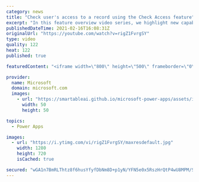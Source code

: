 ```yaml
---
category: news
title: "Check user's access to a record using the Check Access feature"
excerpt: "In this feature overview video series, we highlight new capabilities included in the latest update to Microsoft Power Apps.  This featured product update to Power Apps highlights check access, a new record level security feature admins can use to check and assign security roles.  Get the most out of"
publishedDateTime: 2021-02-16T16:08:31Z
originalUrl: "https://youtube.com/watch?v=rigZ1FvrgSY"
type: video
quality: 122
heat: 122
published: true

featuredContent: "<iframe width=\"800\" height=\"500\" frameborder=\"0\" src=\"https://www.youtube.com/embed/rigZ1FvrgSY\" allow=\"accelerometer; autoplay; encrypted-media; gyroscope; picture-in-picture\" allowfullscreen></iframe>"

provider:
  name: Microsoft
  domain: microsoft.com
  images:
    - url: "https://smartableai.github.io/microsoft-power-apps/assets/images/organizations/microsoft.com-50x50.jpg"
      width: 50
      height: 50

topics:
  - Power Apps

images:
  - url: "https://i.ytimg.com/vi/rigZ1FvrgSY/maxresdefault.jpg"
    width: 1280
    height: 720
    isCached: true

secured: "wGA1n7BmRLThtz8f6husYfyfDbNm8D+p1yN/YFN5e0x5RszHrQtP4wU8MPM/SwDXxe1AgfmtYKPLYFwoDlf760CCJiRXWqLaWxjXh0B0SjFUy2ka60NgnTOhDmJ+2PQHQjBZ4qwWzM42s3GbRIy871WXk9zN1a/m42ThdEtw2+5/xcTCG72fHzc4Y28F/aGHp3bov75iZOFSRqoyQdLGxx60JCfnjo0E6vYwKKT0adiPcLZnE7eG4H6siUzfyhrfrO+W+6UY3CP0zu9CjT4DPpkEw54WLFMWg7hQaxsrVh6UHUTFTy28pgEBTcD1N8wfuiYj8UccvCiEnE0TRGwMoO+8XasKqNxWMCMSuyHv+fz0+9PX1t9KgCcGZ8dKXKfo7w9TdRiIdiDzzOr7hZtznBUGOQpmdL1pEOMbVbjeNvE=;rfGND6EBs+uAJTfBLHrjDA=="
---
```


